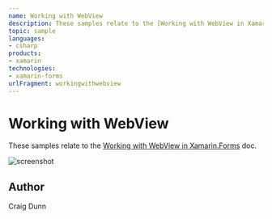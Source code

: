```yaml
---
name: Working with WebView
description: These samples relate to the [Working with WebView in Xamarin.Forms](http://developer.xamarin.com/guides/cross-platform/xamarin-forms/working-with/w...
topic: sample
languages:
- csharp
products:
- xamarin
technologies:
- xamarin-forms
urlFragment: workingwithwebview
---
```

Working with WebView
==============

These samples relate to the [Working with WebView in Xamarin.Forms](http://developer.xamarin.com/guides/cross-platform/xamarin-forms/working-with/webview) doc.

![screenshot](https://raw.githubusercontent.com/xamarin/xamarin-forms-samples/master/WorkingWithWebview/Screenshots/webview-sml.png "Fonts")

Author
------

Craig Dunn
